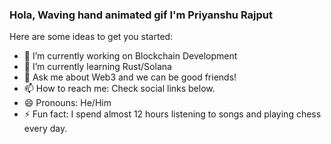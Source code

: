 ###  Hola, Waving hand animated gif I'm Priyanshu Rajput




Here are some ideas to get you started:

- 🔭 I’m currently working on Blockchain Development
- 🌱 I’m currently learning Rust/Solana
- 💬 Ask me about Web3 and we can be good friends! 
- 📫 How to reach me: Check social links below.
- 😄 Pronouns: He/Him
- ⚡ Fun fact: I spend almost 12 hours listening to songs and playing chess every day.

